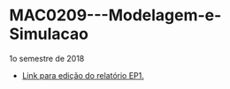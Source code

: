 # MAC0209---Modelagem-e-Simulacao
1o semestre de 2018

* [Link para edição do relatório EP1.](https://www.overleaf.com/14803471crhnzpxgpdgy)
